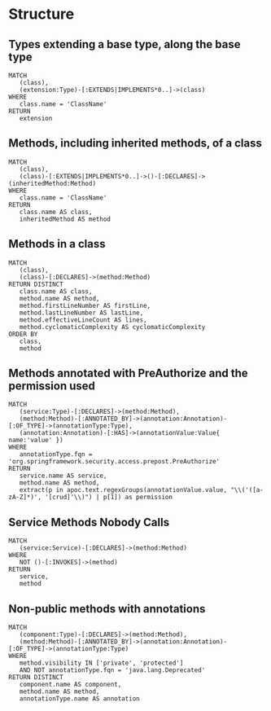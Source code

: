 # Structure

## Types extending a base type, along the base type

```text
MATCH
   (class),
   (extension:Type)-[:EXTENDS|IMPLEMENTS*0..]->(class)
WHERE
   class.name = 'ClassName'
RETURN
   extension
```

## Methods, including inherited methods, of a class

```text
MATCH
   (class),
   (class)-[:EXTENDS|IMPLEMENTS*0..]->()-[:DECLARES]->(inheritedMethod:Method)
WHERE
   class.name = 'ClassName'
RETURN
   class.name AS class,
   inheritedMethod AS method
```

## Methods in a class

```text
MATCH
   (class),
   (class)-[:DECLARES]->(method:Method)
RETURN DISTINCT
   class.name AS class,
   method.name AS method,
   method.firstLineNumber AS firstLine,
   method.lastLineNumber AS lastLine,
   method.effectiveLineCount AS lines,
   method.cyclomaticComplexity AS cyclomaticComplexity
ORDER BY
   class,
   method
```

## Methods annotated with PreAuthorize and the permission used

```text
MATCH
   (service:Type)-[:DECLARES]->(method:Method),
   (method:Method)-[:ANNOTATED_BY]->(annotation:Annotation)-[:OF_TYPE]->(annotationType:Type),
   (annotation:Annotation)-[:HAS]->(annotationValue:Value{ name:'value' })
WHERE
   annotationType.fqn = 'org.springframework.security.access.prepost.PreAuthorize'
RETURN
   service.name AS service,
   method.name AS method,
   extract(p in apoc.text.regexGroups(annotationValue.value, "\\('([a-zA-Z]*)', '[crud]'\\)") | p[1]) as permission
```

## Service Methods Nobody Calls

```text
MATCH
   (service:Service)-[:DECLARES]->(method:Method)
WHERE
   NOT ()-[:INVOKES]->(method)
RETURN
   service,
   method
```

## Non-public methods with annotations

```text
MATCH
   (component:Type)-[:DECLARES]->(method:Method),
   (method:Method)-[:ANNOTATED_BY]->(annotation:Annotation)-[:OF_TYPE]->(annotationType:Type)
WHERE
   method.visibility IN ['private', 'protected']
   AND NOT annotationType.fqn = 'java.lang.Deprecated'
RETURN DISTINCT
   component.name AS component,
   method.name AS method,
   annotationType.name AS annotation
```

